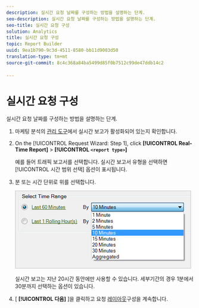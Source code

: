 ```yaml
---
description: 실시간 요청 날짜를 구성하는 방법을 설명하는 단계.
seo-description: 실시간 요청 날짜를 구성하는 방법을 설명하는 단계.
seo-title: 실시간 요청 구성
solution: Analytics
title: 실시간 요청 구성
topic: Report Builder
uuid: 9ea1b790-9c3d-4511-8580-bb11d9003d50
translation-type: tm+mt
source-git-commit: 8c4c368a84ba5499d85f0b7512c99de47ddb14c2

---
```



# 실시간 요청 구성

실시간 요청 날짜를 구성하는 방법을 설명하는 단계.

1. 마케팅 분석의 [관리 도구](https://marketing.adobe.com/resources/help/en_US/reference/real_time_admin.html)에서 실시간 보고가 활성화되어 있는지 확인합니다.
1. On the [!UICONTROL Request Wizard: Step 1], click **[!UICONTROL Real-Time Report]** &gt; **[!UICONTROL `<report type>`]**

   예를 들어 트래픽 보고서를 선택합니다. 실시간 보고서 유형을 선택하면 [!UICONTROL 시간 범위 선택] 옵션이 표시됩니다.

1. 분 또는 시간 단위로 위를 선택합니다.

   ![단계 결과](assets/real_time_select_date.png)

   실시간 보고는 지난 20시간 동안에만 사용할 수 있습니다. 세부기간의 경우 1분에서 30분까지 선택하는 옵션이 있습니다.
1. [ **[!UICONTROL 다음]** ]을 클릭하고 요청 [레이아웃](/help/analyze/report-builder/layout/layout.md)구성을 계속합니다.
